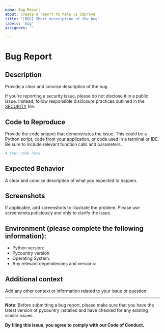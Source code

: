 ```yaml
---
name: Bug Report
about: Create a report to help us improve
title: "[BUG] Short description of the bug"
labels: 'bug'
assignees: ''

---
```


# Bug Report

## **Description**

Provide a clear and concise description of the bug.

If you're reporting a security issue, please do not disclose it in a public issue. Instead, follow responsible disclosure practices outlined in the [SECURITY](https://github.com/pycountry/pycountry/blob/main/SECURITY.md) file.

## **Code to Reproduce**

Provide the code snippet that demonstrates the issue. This could be a Python script, code from your application, or code used in a terminal or IDE. Be sure to include relevant function calls and parameters.

```python
# Your code here
```

## **Expected Behavior**
A clear and concise description of what you expected to happen.

## **Screenshots**
If applicable, add screenshots to illustrate the problem. Please use screenshots judiciously and only to clarify the issue.

## **Environment (please complete the following information):**

- Python version:
- Pycountry version:
- Operating System:
- Any relevant dependencies and versions:

## **Additional context**

Add any other context or information related to your issue or question.

---

**Note**: Before submitting a bug report, please make sure that you have the latest version of pycountry installed and have checked for any existing similar issues.

**By filing this issue, you agree to comply with our Code of Conduct.**
